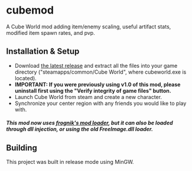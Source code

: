 # cubemod

A Cube World mod adding item/enemy scaling, useful artifact stats, modified item spawn rates, and pvp.

## Installation & Setup
- Download [the latest release](https://github.com/arishackstv/cubemod/releases) and extract all the files into your game directory ("steamapps/common/Cube World", where cubeworld.exe is located).
- **IMPORTANT: If you were previously using v1.0 of this mod, please uninstall first using the "Verify integrity of game files" button.**
- Launch Cube World from steam and create a new character.
- Synchronize your center region with any friends you would like to play with.

##### This mod now uses [frognik's mod loader](https://www.reddit.com/r/CubeWorld/comments/dhokj2/frogniks_cube_world_mods), but it can also be loaded through dll injection, or using the old FreeImage.dll loader.

## Building
This project was built in release mode using MinGW.